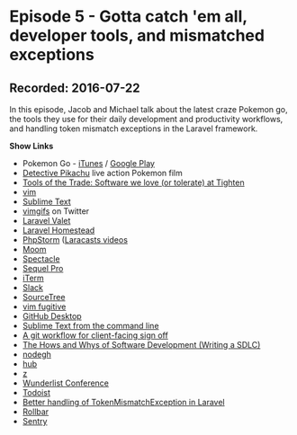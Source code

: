 # Episode 5 - Gotta catch 'em all, developer tools, and mismatched exceptions

## Recorded: 2016-07-22

In this episode, Jacob and Michael talk about the latest craze Pokemon go, the tools they use for their daily development and productivity workflows, and handling token mismatch exceptions in the Laravel framework.

**Show Links**

* Pokemon Go - [iTunes](https://itunes.apple.com/au/app/pokemon-go/id1094591345?mt=8) / [Google Play](https://play.google.com/store/apps/details?id=com.nianticlabs.pokemongo&hl=en)
* [Detective Pikachu](http://www.cessnockadvertiser.com.au/story/4049151/pokemon-live-action-movie-detective-pikachu-confirmed-by-legendary-pictures/?cs=36) live action Pokemon film
* [Tools of the Trade: Software we love (or tolerate) at Tighten](https://blog.tighten.co/tools-of-the-trade-software-we-love-or-tolerate-at-tighten)
* [vim](http://www.vim.org)
* [Sublime Text](https://www.sublimetext.com)
* [vimgifs](https://twitter.com/vimgifs) on Twitter
* [Laravel Valet](https://laravel.com/docs/5.2/valet)
* [Laravel Homestead](https://laravel.com/docs/5.2/homestead)
* [PhpStorm](https://www.jetbrains.com/phpstorm) ([Laracasts videos](https://laracasts.com/series/how-to-be-awesome-in-phpstorm)
* [Moom](https://manytricks.com/moom)
* [Spectacle](https://www.spectacleapp.com)
* [Sequel Pro](http://sequelpro.com)
* [iTerm](https://www.iterm2.com)
* [Slack](https://slack.com)
* [SourceTree](https://www.sourcetreeapp.com)
* [vim fugitive](https://github.com/tpope/vim-fugitive)
* [GitHub Desktop](https://desktop.github.com)
* [Sublime Text from the command line](https://www.sublimetext.com/docs/2/osx_command_line.html)
* [A git workflow for client-facing sign off](https://dotdev.co/a-git-workflow-for-client-facing-sign-off-28b7683bf01c)
* [The Hows and Whys of Software Development (Writing a SDLC)](https://gistlog.co/JacobBennett/d246789b546747b391b48231f44c6007)
* [nodegh](http://nodegh.io)
* [hub](https://hub.github.com)
* [z](https://github.com/rupa/z)
* [Wunderlist Conference](https://twitter.com/JackFruh/status/755963135056424962)
* [Todoist](https://todoist.com)
* [Better handling of TokenMismatchException in Laravel](https://dyrynda.com.au/blog/better-handling-of-tokenmismatchexception-in-laravel)
* [Rollbar](https://rollbar.com)
* [Sentry](https://getsentry.com)

